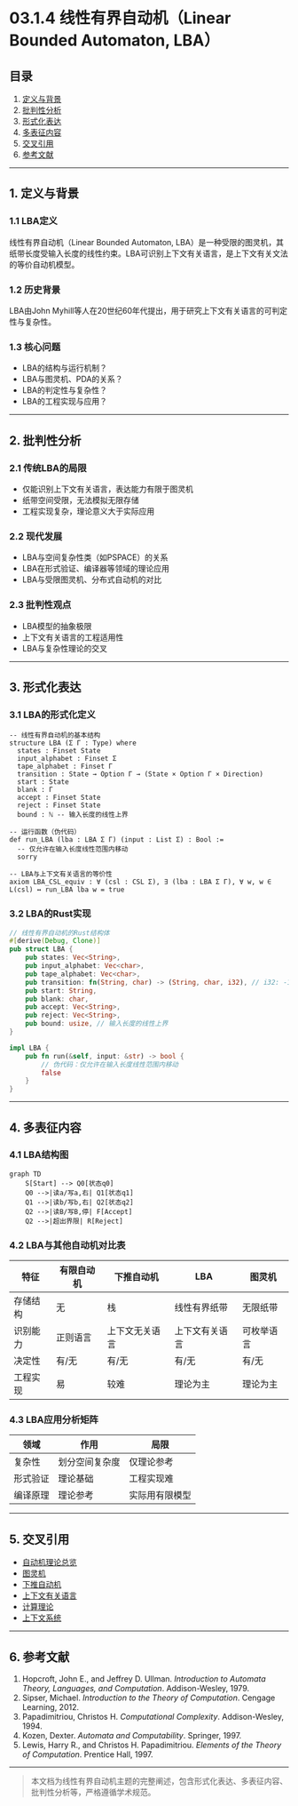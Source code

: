 # 03.1.4 线性有界自动机（Linear Bounded Automaton, LBA）

## 目录

1. [定义与背景](#1-定义与背景)
2. [批判性分析](#2-批判性分析)
3. [形式化表达](#3-形式化表达)
4. [多表征内容](#4-多表征内容)
5. [交叉引用](#5-交叉引用)
6. [参考文献](#6-参考文献)

---

## 1. 定义与背景

### 1.1 LBA定义

线性有界自动机（Linear Bounded Automaton, LBA）是一种受限的图灵机，其纸带长度受输入长度的线性约束。LBA可识别上下文有关语言，是上下文有关文法的等价自动机模型。

### 1.2 历史背景

LBA由John Myhill等人在20世纪60年代提出，用于研究上下文有关语言的可判定性与复杂性。

### 1.3 核心问题

- LBA的结构与运行机制？
- LBA与图灵机、PDA的关系？
- LBA的判定性与复杂性？
- LBA的工程实现与应用？

---

## 2. 批判性分析

### 2.1 传统LBA的局限

- 仅能识别上下文有关语言，表达能力有限于图灵机
- 纸带空间受限，无法模拟无限存储
- 工程实现复杂，理论意义大于实际应用

### 2.2 现代发展

- LBA与空间复杂性类（如PSPACE）的关系
- LBA在形式验证、编译器等领域的理论应用
- LBA与受限图灵机、分布式自动机的对比

### 2.3 批判性观点

- LBA模型的抽象极限
- 上下文有关语言的工程适用性
- LBA与复杂性理论的交叉

---

## 3. 形式化表达

### 3.1 LBA的形式化定义

```lean
-- 线性有界自动机的基本结构
structure LBA (Σ Γ : Type) where
  states : Finset State
  input_alphabet : Finset Σ
  tape_alphabet : Finset Γ
  transition : State → Option Γ → (State × Option Γ × Direction)
  start : State
  blank : Γ
  accept : Finset State
  reject : Finset State
  bound : ℕ -- 输入长度的线性上界

-- 运行函数（伪代码）
def run_LBA (lba : LBA Σ Γ) (input : List Σ) : Bool :=
  -- 仅允许在输入长度线性范围内移动
  sorry

-- LBA与上下文有关语言的等价性
axiom LBA_CSL_equiv : ∀ (csl : CSL Σ), ∃ (lba : LBA Σ Γ), ∀ w, w ∈ L(csl) ↔ run_LBA lba w = true
```

### 3.2 LBA的Rust实现

```rust
// 线性有界自动机的Rust结构体
#[derive(Debug, Clone)]
pub struct LBA {
    pub states: Vec<String>,
    pub input_alphabet: Vec<char>,
    pub tape_alphabet: Vec<char>,
    pub transition: fn(String, char) -> (String, char, i32), // i32: -1左, 0停, 1右
    pub start: String,
    pub blank: char,
    pub accept: Vec<String>,
    pub reject: Vec<String>,
    pub bound: usize, // 输入长度的线性上界
}

impl LBA {
    pub fn run(&self, input: &str) -> bool {
        // 伪代码：仅允许在输入长度线性范围内移动
        false
    }
}
```

---

## 4. 多表征内容

### 4.1 LBA结构图

```mermaid
graph TD
    S[Start] --> Q0[状态q0]
    Q0 -->|读a/写a,右| Q1[状态q1]
    Q1 -->|读b/写b,右| Q2[状态q2]
    Q2 -->|读B/写B,停| F[Accept]
    Q2 -->|超出界限| R[Reject]
```

### 4.2 LBA与其他自动机对比表

| 特征 | 有限自动机 | 下推自动机 | LBA | 图灵机 |
|------|------------|------------|-----|--------|
| 存储结构 | 无 | 栈 | 线性有界纸带 | 无限纸带 |
| 识别能力 | 正则语言 | 上下文无关语言 | 上下文有关语言 | 可枚举语言 |
| 决定性 | 有/无 | 有/无 | 有/无 | 有/无 |
| 工程实现 | 易 | 较难 | 理论为主 | 理论为主 |

### 4.3 LBA应用分析矩阵

| 领域 | 作用 | 局限 |
|------|------|------|
| 复杂性 | 划分空间复杂度 | 仅理论参考 |
| 形式验证 | 理论基础 | 工程实现难 |
| 编译原理 | 理论参考 | 实际用有限模型 |

---

## 5. 交叉引用

- [自动机理论总览](./README.md)
- [图灵机](./03.1.3_Turing_Machine.md)
- [下推自动机](./03.1.2_Pushdown_Automata.md)
- [上下文有关语言](../03.3_Language_Hierarchy/03.3.3_Context_Sensitive_Languages.md)
- [计算理论](../03.6_Computation_Theory/README.md)
- [上下文系统](../../12_Context_System/README.md)

---

## 6. 参考文献

1. Hopcroft, John E., and Jeffrey D. Ullman. *Introduction to Automata Theory, Languages, and Computation*. Addison-Wesley, 1979.
2. Sipser, Michael. *Introduction to the Theory of Computation*. Cengage Learning, 2012.
3. Papadimitriou, Christos H. *Computational Complexity*. Addison-Wesley, 1994.
4. Kozen, Dexter. *Automata and Computability*. Springer, 1997.
5. Lewis, Harry R., and Christos H. Papadimitriou. *Elements of the Theory of Computation*. Prentice Hall, 1997.

---

> 本文档为线性有界自动机主题的完整阐述，包含形式化表达、多表征内容、批判性分析等，严格遵循学术规范。
